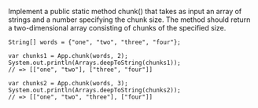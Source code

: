 Implement a public static method chunk() that takes as input an array of strings and a number specifying the chunk size. The method should return a two-dimensional array consisting of chunks of the specified size.
```
String[] words = {"one", "two", "three", "four"};

var chunks1 = App.chunk(words, 2);
System.out.println(Arrays.deepToString(chunks1));
// => [["one", "two"], ["three", "four"]]

var chunks2 = App.chunk(words, 3);
System.out.println(Arrays.deepToString(chunks2));
// => [["one", "two", "three"], ["four"]]
